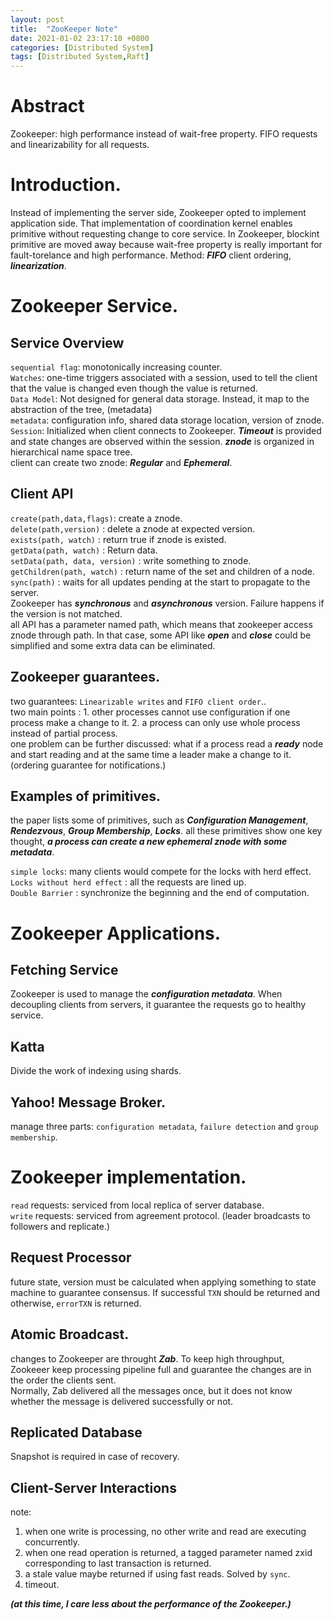 ```yaml
---
layout: post
title:  "ZooKeeper Note"
date: 2021-01-02 23:17:10 +0800
categories: [Distributed System]
tags: [Distributed System,Raft]
---
```

# Abstract
Zookeeper: high performance instead of wait-free property. FIFO requests and linearizability for all requests.

# Introduction.
Instead of implementing the server side, Zookeeper opted to implement application side. That implementation of coordination kernel enables primitive without requesting change to core service. In Zookeeper, blockint primitive are moved away because wait-free property is really important for fault-torelance and high performance. Method: ***FIFO*** client ordering, ***linearization***.

# Zookeeper Service.
## Service Overview
`sequential flag`: monotonically increasing counter.   
`Watches`: one-time triggers associated with a session, used to tell the client that the value is changed even though the value is returned.  
`Data Model`: Not designed for general data storage. Instead, it map to the abstraction of the tree, (metadata)  
`metadata`: configuration info, shared data storage location, version of znode.  
`Session`: Initialized when client connects to Zookeeper. ***Timeout*** is provided and state changes are observed within the session.
***znode*** is organized in hierarchical name space tree.  
client can create two znode: ***Regular*** and ***Ephemeral***.  
## Client API
`create(path,data,flags)`: create a znode.  
`delete(path,version)`  : delete a znode at expected version.  
`exists(path, watch)` : return true if znode is existed.  
`getData(path, watch)` : Return data.  
`setData(path, data, version)` : write something to znode.  
`getChildren(path, watch)` : return name of the set and children of a node.  
`sync(path)` : waits for all updates pending at the start to propagate to the server.  
Zookeeper has ***synchronous*** and ***asynchronous*** version. Failure happens if the version is not matched.  
all API has a parameter named path, which means that zookeeper access znode through path. In that case, some API like ***open*** and ***close*** could be simplified and some extra data can be eliminated.  

## Zookeeper guarantees.
two guarantees: `Linearizable writes` and `FIFO client order`..  
two main points : 1. other processes cannot use configuration if one process make a change to it. 2. a process can only use whole process instead of partial process.  
one problem can be further discussed: what if a process read a ***ready*** node and start reading and at the same time a leader make a change to it. (ordering guarantee for notifications.)  

## Examples of primitives.
the paper lists some of primitives, such as ***Configuration Management***, ***Rendezvous***, ***Group Membership***, ***Locks***. all these primitives show one key thought, ***a process can create a new ephemeral znode with some metadata***.  

`simple locks`: many clients would compete for the locks with herd effect.  
`Locks without herd effect` : all the requests are lined up.   
`Double Barrier` : synchronize the beginning and the end of computation.  

# Zookeeper Applications.
## Fetching Service
Zookeeper is used to manage the ***configuration metadata***. When decoupling clients from servers, it guarantee the requests go to healthy service.  
## Katta
Divide the work of indexing using shards.  
## Yahoo! Message Broker. 
manage three parts: `configuration metadata`, `failure detection` and `group membership`.  

# Zookeeper implementation.
`read` requests: serviced from local replica of server database.  
`write` requests: serviced from agreement protocol. (leader broadcasts to followers and replicate.)  
## Request Processor
future state, version must be calculated when applying something to state machine to guarantee consensus. If successful `TXN` should be returned and otherwise, `errorTXN` is returned.  

## Atomic Broadcast.
changes to Zookeeper are throught ***Zab***. To keep high throughput, Zookeeer keep processing pipeline full and guarantee the changes are in the order the clients sent.  
Normally, Zab delivered all the messages once, but it does not know whether the message is delivered successfully or not.  

## Replicated Database
Snapshot is required in case of recovery.  

## Client-Server Interactions
note:  
1. when one write is processing, no other write and read are executing concurrently.   
2. when one read operation is returned, a tagged parameter named zxid corresponding to last transaction is returned.  
3. a stale value maybe returned if using fast reads. Solved by `sync`.  
4. timeout.  

***(at this time, I care less about the performance of the Zookeeper.)***